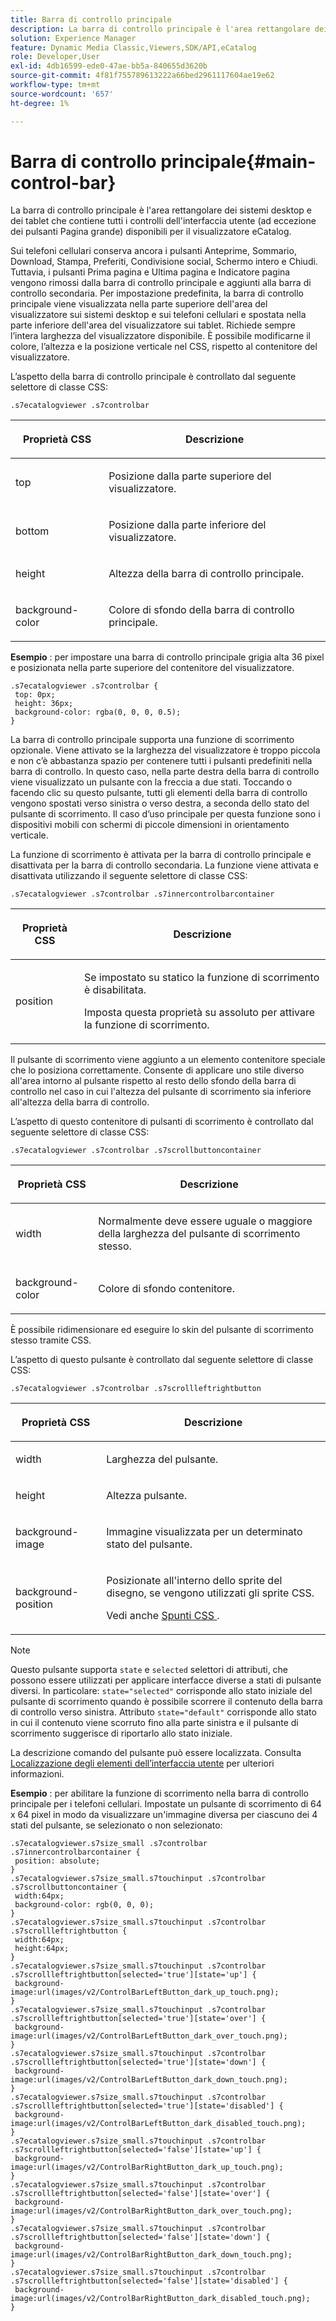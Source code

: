 ```yaml
---
title: Barra di controllo principale
description: La barra di controllo principale è l'area rettangolare dei sistemi desktop e dei tablet che contiene tutti i controlli dell'interfaccia utente (ad eccezione dei pulsanti Pagina grande) disponibili per il visualizzatore eCatalog.
solution: Experience Manager
feature: Dynamic Media Classic,Viewers,SDK/API,eCatalog
role: Developer,User
exl-id: 4db16599-ede0-47ae-bb5a-840655d3620b
source-git-commit: 4f81f755789613222a66bed2961117604ae19e62
workflow-type: tm+mt
source-wordcount: '657'
ht-degree: 1%

---
```


# Barra di controllo principale{#main-control-bar}

La barra di controllo principale è l&#39;area rettangolare dei sistemi desktop e dei tablet che contiene tutti i controlli dell&#39;interfaccia utente (ad eccezione dei pulsanti Pagina grande) disponibili per il visualizzatore eCatalog.

Sui telefoni cellulari conserva ancora i pulsanti Anteprime, Sommario, Download, Stampa, Preferiti, Condivisione social, Schermo intero e Chiudi. Tuttavia, i pulsanti Prima pagina e Ultima pagina e Indicatore pagina vengono rimossi dalla barra di controllo principale e aggiunti alla barra di controllo secondaria. Per impostazione predefinita, la barra di controllo principale viene visualizzata nella parte superiore dell&#39;area del visualizzatore sui sistemi desktop e sui telefoni cellulari e spostata nella parte inferiore dell&#39;area del visualizzatore sui tablet. Richiede sempre l’intera larghezza del visualizzatore disponibile. È possibile modificarne il colore, l’altezza e la posizione verticale nel CSS, rispetto al contenitore del visualizzatore.

L’aspetto della barra di controllo principale è controllato dal seguente selettore di classe CSS:

`.s7ecatalogviewer .s7controlbar`

<table id="table_2C8D322F57114A72B43053CB4539C65C"> 
 <thead> 
  <tr> 
   <th colname="col1" class="entry"> <p> Proprietà CSS </p> </th> 
   <th colname="col2" class="entry"> <p>Descrizione </p> </th> 
  </tr> 
 </thead>
 <tbody> 
  <tr> 
   <td colname="col1"> <p> <span class="codeph"> top </span> </p> </td> 
   <td colname="col2"> <p>Posizione dalla parte superiore del visualizzatore. </p> </td> 
  </tr> 
  <tr> 
   <td colname="col1"> <p> <span class="codeph"> bottom </span> </p> </td> 
   <td colname="col2"> <p>Posizione dalla parte inferiore del visualizzatore. </p> </td> 
  </tr> 
  <tr> 
   <td colname="col1"> <p> <span class="codeph"> height </span> </p> </td> 
   <td colname="col2"> <p>Altezza della barra di controllo principale. </p> </td> 
  </tr> 
  <tr> 
   <td colname="col1"> <p> <span class="codeph"> background-color </span> </p> </td> 
   <td colname="col2"> <p>Colore di sfondo della barra di controllo principale. </p> </td> 
  </tr> 
 </tbody> 
</table>

**Esempio** : per impostare una barra di controllo principale grigia alta 36 pixel e posizionata nella parte superiore del contenitore del visualizzatore.

```
.s7ecatalogviewer .s7controlbar { 
 top: 0px; 
 height: 36px; 
 background-color: rgba(0, 0, 0, 0.5); 
}
```

La barra di controllo principale supporta una funzione di scorrimento opzionale. Viene attivato se la larghezza del visualizzatore è troppo piccola e non c’è abbastanza spazio per contenere tutti i pulsanti predefiniti nella barra di controllo. In questo caso, nella parte destra della barra di controllo viene visualizzato un pulsante con la freccia a due stati. Toccando o facendo clic su questo pulsante, tutti gli elementi della barra di controllo vengono spostati verso sinistra o verso destra, a seconda dello stato del pulsante di scorrimento. Il caso d’uso principale per questa funzione sono i dispositivi mobili con schermi di piccole dimensioni in orientamento verticale.

La funzione di scorrimento è attivata per la barra di controllo principale e disattivata per la barra di controllo secondaria. La funzione viene attivata e disattivata utilizzando il seguente selettore di classe CSS:

`.s7ecatalogviewer .s7controlbar .s7innercontrolbarcontainer`

<table id="table_C8225F38309B4099AF58AA1A815A8D55"> 
 <thead> 
  <tr> 
   <th colname="col1" class="entry"> <p> Proprietà CSS </p> </th> 
   <th colname="col2" class="entry"> <p>Descrizione </p> </th> 
  </tr> 
 </thead>
 <tbody> 
  <tr> 
   <td colname="col1"> <p> <span class="codeph"> position </span> </p> </td> 
   <td colname="col2"> <p>Se impostato su <span class="codeph"> statico </span> la funzione di scorrimento è disabilitata. </p> <p>Imposta questa proprietà su <span class="codeph"> assoluto </span> per attivare la funzione di scorrimento. </p> </td> 
  </tr> 
 </tbody> 
</table>

Il pulsante di scorrimento viene aggiunto a un elemento contenitore speciale che lo posiziona correttamente. Consente di applicare uno stile diverso all&#39;area intorno al pulsante rispetto al resto dello sfondo della barra di controllo nel caso in cui l&#39;altezza del pulsante di scorrimento sia inferiore all&#39;altezza della barra di controllo.

L’aspetto di questo contenitore di pulsanti di scorrimento è controllato dal seguente selettore di classe CSS:

`.s7ecatalogviewer .s7controlbar .s7scrollbuttoncontainer`

<table id="table_2CDDA8A18345497EAC4749A0D64C1658"> 
 <thead> 
  <tr> 
   <th colname="col1" class="entry"> <p> Proprietà CSS </p> </th> 
   <th colname="col2" class="entry"> <p>Descrizione </p> </th> 
  </tr> 
 </thead>
 <tbody> 
  <tr> 
   <td colname="col1"> <p> <span class="codeph"> width </span> </p> </td> 
   <td colname="col2"> <p>Normalmente deve essere uguale o maggiore della larghezza del pulsante di scorrimento stesso. </p> </td> 
  </tr> 
  <tr> 
   <td colname="col1"> <p> <span class="codeph"> background-color </span> </p> </td> 
   <td colname="col2"> <p>Colore di sfondo contenitore. </p> </td> 
  </tr> 
 </tbody> 
</table>

È possibile ridimensionare ed eseguire lo skin del pulsante di scorrimento stesso tramite CSS.

L’aspetto di questo pulsante è controllato dal seguente selettore di classe CSS:

`.s7ecatalogviewer .s7controlbar .s7scrollleftrightbutton`

<table id="table_F61CB3F696AC4018B164082FFA7777F4"> 
 <thead> 
  <tr> 
   <th colname="col1" class="entry"> <p> Proprietà CSS </p> </th> 
   <th colname="col2" class="entry"> <p>Descrizione </p> </th> 
  </tr> 
 </thead>
 <tbody> 
  <tr> 
   <td colname="col1"> <p> <span class="codeph"> width </span> </p> </td> 
   <td colname="col2"> <p>Larghezza del pulsante. </p> </td> 
  </tr> 
  <tr> 
   <td colname="col1"> <p> <span class="codeph"> height </span> </p> </td> 
   <td colname="col2"> <p>Altezza pulsante. </p> </td> 
  </tr> 
  <tr> 
   <td colname="col1"> <p> <span class="codeph"> background-image </span> </p> </td> 
   <td colname="col2"> <p>Immagine visualizzata per un determinato stato del pulsante. </p> </td> 
  </tr> 
  <tr> 
   <td colname="col1"> <p> <span class="codeph"> background-position </span> </p> </td> 
   <td colname="col2"> <p>Posizionate all'interno dello sprite del disegno, se vengono utilizzati gli sprite CSS. </p> <p>Vedi anche <a href="../../../c-html5-s7-aem-asset-viewers/c-html5-20-ecatalog-viewer-about/c-html5-20-ecatalog-viewer-customizingviewer/c-html5-20-ecatalog-viewer-customizingviewer.md#section-9d570f95eb2443aca74c1b02f6e89aff" format="dita" scope="local"> Spunti CSS </a>. </p> </td> 
  </tr> 
 </tbody> 
</table>

>[!NOTE]
>
>Questo pulsante supporta `state` e `selected` selettori di attributi, che possono essere utilizzati per applicare interfacce diverse a stati di pulsante diversi. In particolare: `state="selected"` corrisponde allo stato iniziale del pulsante di scorrimento quando è possibile scorrere il contenuto della barra di controllo verso sinistra. Attributo `state="default"` corrisponde allo stato in cui il contenuto viene scorruto fino alla parte sinistra e il pulsante di scorrimento suggerisce di riportarlo allo stato iniziale.

La descrizione comando del pulsante può essere localizzata. Consulta [Localizzazione degli elementi dell’interfaccia utente](../../../c-html5-s7-aem-asset-viewers/c-html5-20-ecatalog-viewer-about/c-html5-20-ecatalog-viewer-localization.md#concept-cbfc39344c494eb7b9f6a272cff0cc74) per ulteriori informazioni.

**Esempio** : per abilitare la funzione di scorrimento nella barra di controllo principale per i telefoni cellulari. Impostate un pulsante di scorrimento di 64 x 64 pixel in modo da visualizzare un&#39;immagine diversa per ciascuno dei 4 stati del pulsante, se selezionato o non selezionato:

```
.s7ecatalogviewer.s7size_small .s7controlbar .s7innercontrolbarcontainer { 
 position: absolute; 
} 
.s7ecatalogviewer.s7size_small.s7touchinput .s7controlbar .s7scrollbuttoncontainer { 
 width:64px; 
 background-color: rgb(0, 0, 0); 
} 
.s7ecatalogviewer.s7size_small.s7touchinput .s7controlbar .s7scrollleftrightbutton { 
 width:64px; 
 height:64px; 
} 
.s7ecatalogviewer.s7size_small.s7touchinput .s7controlbar .s7scrollleftrightbutton[selected='true'][state='up'] { 
 background-image:url(images/v2/ControlBarLeftButton_dark_up_touch.png); 
} 
.s7ecatalogviewer.s7size_small.s7touchinput .s7controlbar .s7scrollleftrightbutton[selected='true'][state='over'] { 
 background-image:url(images/v2/ControlBarLeftButton_dark_over_touch.png); 
} 
.s7ecatalogviewer.s7size_small.s7touchinput .s7controlbar .s7scrollleftrightbutton[selected='true'][state='down'] { 
 background-image:url(images/v2/ControlBarLeftButton_dark_down_touch.png); 
} 
.s7ecatalogviewer.s7size_small.s7touchinput .s7controlbar .s7scrollleftrightbutton[selected='true'][state='disabled'] { 
 background-image:url(images/v2/ControlBarLeftButton_dark_disabled_touch.png); 
} 
.s7ecatalogviewer.s7size_small.s7touchinput .s7controlbar .s7scrollleftrightbutton[selected='false'][state='up'] { 
 background-image:url(images/v2/ControlBarRightButton_dark_up_touch.png); 
} 
.s7ecatalogviewer.s7size_small.s7touchinput .s7controlbar .s7scrollleftrightbutton[selected='false'][state='over'] { 
 background-image:url(images/v2/ControlBarRightButton_dark_over_touch.png); 
} 
.s7ecatalogviewer.s7size_small.s7touchinput .s7controlbar .s7scrollleftrightbutton[selected='false'][state='down'] { 
 background-image:url(images/v2/ControlBarRightButton_dark_down_touch.png); 
} 
.s7ecatalogviewer.s7size_small.s7touchinput .s7controlbar .s7scrollleftrightbutton[selected='false'][state='disabled'] { 
 background-image:url(images/v2/ControlBarRightButton_dark_disabled_touch.png); 
}
```
